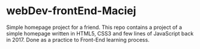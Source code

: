 # webDev-frontEnd-Maciej
Simple homepage project for a friend.
This repo contains a project of a simple homepage written in HTML5, CSS3 and few lines of JavaScript back in 2017.
Done as a practice to Front-End learning process.

